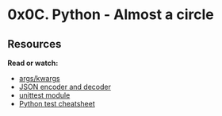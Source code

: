 # 0x0C. Python - Almost a circle

## Resources

**Read or watch:**

* [args/kwargs](https://www.yasoob.me/2013/08/04/args-and-kwargs-in-python-explained/)
* [JSON encoder and decoder](https://www.docs.python.org/3/library/json.html)
* [unittest module](https://www.docs.python.org/3/library/unittest.html)
* [Python test cheatsheet](https://pythonsheets.com/notes/python-tests.html)
